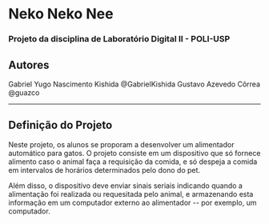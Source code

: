 # Neko Neko Nee

### Projeto da disciplina de Laboratório Digital II - POLI-USP

## Autores

Gabriel Yugo Nascimento Kishida @GabrielKishida
Gustavo Azevedo Côrrea @guazco

---

## Definição do Projeto

Neste projeto, os alunos se proporam a desenvolver um alimentador automático para gatos. O projeto consiste em um dispositivo que só fornece alimento caso o animal faça a requisição da comida, e só despeja a comida em intervalos de horários determinados pelo dono do pet.

Além disso, o dispositivo deve enviar sinais seriais indicando quando a alimentação foi realizada ou requesitada pelo animal, e armazenando esta informação em um computador externo ao alimentador -- por exemplo, um computador.
